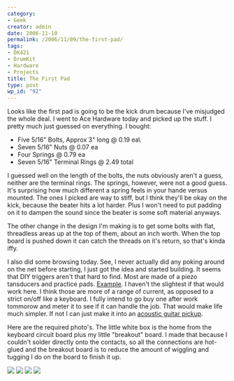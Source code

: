 ```yaml
---
category:
- Geek
creator: admin
date: 2006-11-10
permalink: /2006/11/09/the-first-pad/
tags:
- DK421
- DrumKit
- Hardware
- Projects
title: The First Pad
type: post
wp_id: "92"
---
```


Looks like the first pad is going to be the kick drum because I've misjudged the whole deal.  I went to Ace Hardware today and picked up the stuff.  I pretty much just guessed on everything.  I bought:

- Five 5/16" Bolts, Approx 3" long @ 0.19 ea\
- Seven 5/16" Nuts @ 0.07 ea
- Four Springs @ 0.79 ea
- Seven 5/16" Terminal Rings @ 2.49 total

I guessed well on the length of the bolts, the nuts obviously aren't a guess, neither are the terminal rings.  The springs, however, were not a good guess.  It's surprising how much different a spring feels in your hande versus mounted.  The ones I picked are way to stiff, but I think they'll be okay on the kick, because the beater hits a lot harder. Plus I won't need to put padding on it to dampen the sound since the beater is some soft material anyways.

The other change in the design I'm making is to get some bolts with flat, threadless areas up at the top of them, about an inch worth.  When the top board is pushed down it can catch the threads on it's return, so that's kinda iffy.

I also did some browsing today. See, I never actually did any poking around on the net before starting, I just got the idea and started building.  It seems that DIY triggers aren't that hard to find.  Most are made of a piezo tansducers and practice pads. [Example](http://www.instructables.com/id/ERBA0PDKH8ES9J7AOG/?ALLSTEPS). I haven't the slightest if that would work here.  I think those are more of a range of current, as opposed to a strict on/off like a keyboard. I fully intend to go buy one after work tommorow and meter it to see if it can handle the job.  That would make life much simpler. If not I can just make it into an [acoustic guitar pickup](http://web.mit.edu/kumpf/www/guitarpickup.html).

Here are the required photo's.  The little white box is the home from the keyboard circuit board plus my little "breakout" board.  I made that because I couldn't solder directly onto the contacts, so all the connections are hot-glued and the breakout board is to reduce the amount of wiggling and tugging I do on the board to finish it up.

[![](https://static.velvetcache.org/pages/2006/11/09/the-first-pad/kickpad_sm.jpg)](https://static.velvetcache.org/pages/2006/11/09/the-first-pad/kickpad_lg.jpg) [![](https://static.velvetcache.org/pages/2006/11/09/the-first-pad/testing_sm.jpg)](https://static.velvetcache.org/pages/2006/11/09/the-first-pad/testing_lg.jpg) [![](https://static.velvetcache.org/pages/2006/11/09/the-first-pad/glue_sm.jpg)](https://static.velvetcache.org/pages/2006/11/09/the-first-pad/glue_lg.jpg) [![](https://static.velvetcache.org/pages/2006/11/09/the-first-pad/boxfront_sm.jpg)](https://static.velvetcache.org/pages/2006/11/09/the-first-pad/boxfront_lg.jpg)
